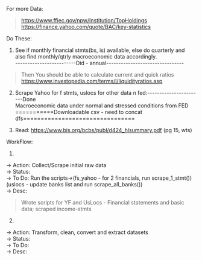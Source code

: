 For more Data: 
> https://www.ffiec.gov/npw/Institution/TopHoldings<br>
> https://finance.yahoo.com/quote/BAC/key-statistics


Do These:

1) See if monthly financial stmts(bs, is) available,  else do quarterly and also find monthly/qtrly macroeconomic data accordingly.<br> 
-------------------------Did - annual--------------------------------<br>
> Then You should be able to calculate current and quick ratios<br>
https://www.investopedia.com/terms/l/liquidityratios.asp

2) Scrape Yahoo for f stmts, uslocs for other data n fed:-----------------------Done<br>
Macroeconomic data under normal and stressed conditions from FED<br>
===========Downloadable csv - need to concat dfs================================<br>

3) Read: https://www.bis.org/bcbs/publ/d424_hlsummary.pdf (pg 15, wts)




WorkFlow:

1) 
-> Action: Collect/Scrape initial raw data<br>
-> Status: <br>
-> To Do: Run the scripts->(fs_yahoo - for 2 financials, run scrape_1_stmt())(uslocs - update banks list and run scrape_all_banks()) <br>
-> Desc: <br>
> Wrote scripts for YF and UsLocs - Financial statements and basic data; scraped income-stmts

2) 
-> Action: Transform, clean, convert and extract datasets<br>
-> Status:<br>
-> To Do:<br>
-> Desc: <br>


